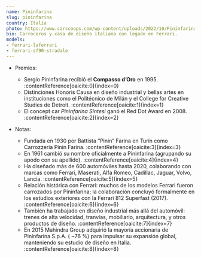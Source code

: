 ```yaml
---
name: Pininfarina
slug: pininfarina
country: Italia
photo: https://www.carscoops.com/wp-content/uploads/2022/10/Pininfarina-Battista-1a.jpg
bio: Carroceros y casa de diseño italiana con legado en Ferrari.
models:
- ferrari-laferrari
- ferrari-sf90-stradale
---
```


- Premios:  
  - Sergio Pininfarina recibió el **Compasso d’Oro** en 1995. :contentReference[oaicite:0]{index=0}  
  - Distinciones Honoris Causa en diseño industrial y bellas artes en instituciones como el Politécnico de Milán y el College for Creative Studies de Detroit. :contentReference[oaicite:1]{index=1}  
  - El concept car *Pininfarina Sintesi* ganó el Red Dot Award en 2008. :contentReference[oaicite:2]{index=2}

- Notas:  
  - Fundada en 1930 por Battista “Pinin” Farina en Turín como Carrozzeria Pinin Farina. :contentReference[oaicite:3]{index=3}  
  - En 1961 cambió su nombre oficialmente a Pininfarina (agrupando su apodo con su apellido). :contentReference[oaicite:4]{index=4}  
  - Ha diseñado más de 600 automóviles hasta 2020, colaborando con marcas como Ferrari, Maserati, Alfa Romeo, Cadillac, Jaguar, Volvo, Lancia. :contentReference[oaicite:5]{index=5}  
  - Relación histórica con Ferrari: muchos de los modelos Ferrari fueron carrozados por Pininfarina; la colaboración concluyó formalmente en los estudios exteriores con la Ferrari 812 Superfast (2017). :contentReference[oaicite:6]{index=6}  
  - También ha trabajado en diseño industrial más allá del automóvil: trenes de alta velocidad, tranvías, mobiliario, arquitectura, y otros productos de diseño. :contentReference[oaicite:7]{index=7}  
  - En 2015 Mahindra Group adquirió la mayoría accionaria de Pininfarina S.p.A. ( ~76 %) para impulsar su expansión global, manteniendo su estudio de diseño en Italia. :contentReference[oaicite:8]{index=8}  
